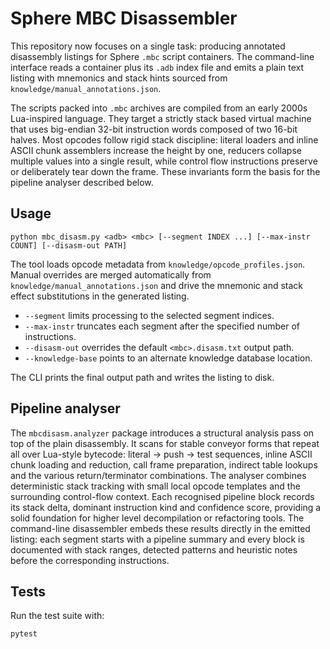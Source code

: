 # Sphere MBC Disassembler

This repository now focuses on a single task: producing annotated disassembly listings for Sphere `.mbc` script containers.  The command-line interface reads a container plus its `.adb` index file and emits a plain text listing with mnemonics and stack hints sourced from `knowledge/manual_annotations.json`.

The scripts packed into `.mbc` archives are compiled from an early 2000s
Lua-inspired language.  They target a strictly stack based virtual machine that
uses big-endian 32-bit instruction words composed of two 16-bit halves.  Most
opcodes follow rigid stack discipline: literal loaders and inline ASCII chunk
assemblers increase the height by one, reducers collapse multiple values into a
single result, while control flow instructions preserve or deliberately tear
down the frame.  These invariants form the basis for the pipeline analyser
described below.

## Usage

```
python mbc_disasm.py <adb> <mbc> [--segment INDEX ...] [--max-instr COUNT] [--disasm-out PATH]
```

The tool loads opcode metadata from `knowledge/opcode_profiles.json`.  Manual overrides are merged automatically from `knowledge/manual_annotations.json` and drive the mnemonic and stack effect substitutions in the generated listing.

- `--segment` limits processing to the selected segment indices.
- `--max-instr` truncates each segment after the specified number of instructions.
- `--disasm-out` overrides the default `<mbc>.disasm.txt` output path.
- `--knowledge-base` points to an alternate knowledge database location.

The CLI prints the final output path and writes the listing to disk.

## Pipeline analyser

The `mbcdisasm.analyzer` package introduces a structural analysis pass on top of
the plain disassembly.  It scans for stable conveyor forms that repeat all over
Lua-style bytecode: literal → push → test sequences, inline ASCII chunk loading
and reduction, call frame preparation, indirect table lookups and the various
return/terminator combinations.  The analyser combines deterministic stack
tracking with small local opcode templates and the surrounding control-flow
context.  Each recognised pipeline block records its stack delta, dominant
instruction kind and confidence score, providing a solid foundation for higher
level decompilation or refactoring tools.  The command-line disassembler embeds
these results directly in the emitted listing: each segment starts with a
pipeline summary and every block is documented with stack ranges, detected
patterns and heuristic notes before the corresponding instructions.

## Tests

Run the test suite with:

```
pytest
```
